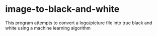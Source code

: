 # image-to-black-and-white
This program attempts to convert a logo/picture file into true black and white using a machine learning algorithm
